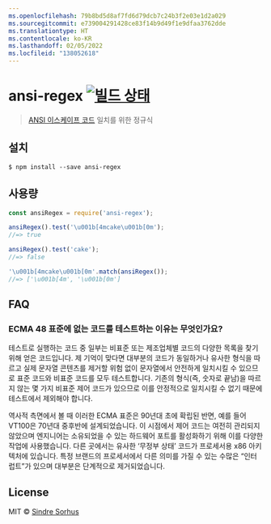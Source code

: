 ```yaml
---
ms.openlocfilehash: 79b8bd5d8af7fd6d79dcb7c24b3f2e03e1d2a029
ms.sourcegitcommit: e739004291428ce83f14b9d49f1e9dfaa3762dde
ms.translationtype: HT
ms.contentlocale: ko-KR
ms.lasthandoff: 02/05/2022
ms.locfileid: "138052618"
---
```

# <a name="ansi-regex-build-statushttpstravis-ciorgchalkansi-regex"></a>ansi-regex [![빌드 상태](https://travis-ci.org/chalk/ansi-regex.svg?branch=master)](https://travis-ci.org/chalk/ansi-regex)

> [ANSI 이스케이프 코드](http://en.wikipedia.org/wiki/ANSI_escape_code) 일치를 위한 정규식


## <a name="install"></a>설치

```
$ npm install --save ansi-regex
```


## <a name="usage"></a>사용량

```js
const ansiRegex = require('ansi-regex');

ansiRegex().test('\u001b[4mcake\u001b[0m');
//=> true

ansiRegex().test('cake');
//=> false

'\u001b[4mcake\u001b[0m'.match(ansiRegex());
//=> ['\u001b[4m', '\u001b[0m']
```

## <a name="faq"></a>FAQ

### <a name="why-do-you-test-for-codes-not-in-the-ecma-48-standard"></a>ECMA 48 표준에 없는 코드를 테스트하는 이유는 무엇인가요?

테스트로 실행하는 코드 중 일부는 비표준 또는 제조업체별 코드의 다양한 목록을 찾기 위해 얻은 코드입니다. 제 기억이 맞다면 대부분의 코드가 동일하거나 유사한 형식을 따르고 실제 문자열 콘텐츠를 제거할 위험 없이 문자열에서 안전하게 일치시킬 수 있으므로 표준 코드와 비표준 코드를 모두 테스트합니다. 기존의 형식(즉, 숫자로 끝남)을 따르지 않는 몇 가지 비표준 제어 코드가 있으므로 이를 안정적으로 일치시킬 수 없기 때문에 테스트에서 제외해야 합니다.

역사적 측면에서 볼 때 이러한 ECMA 표준은 90년대 초에 확립된 반면, 예를 들어 VT100은 70년대 중후반에 설계되었습니다. 이 시점에서 제어 코드는 여전히 관리되지 않았으며 엔지니어는 소유되었을 수 있는 하드웨어 포트를 활성화하기 위해 이를 다양한 작업에 사용했습니다. 다른 곳에서는 유사한 ‘무정부 상태’ 코드가 프로세서용 x86 아키텍처에 있습니다. 특정 브랜드의 프로세서에서 다른 의미를 가질 수 있는 수많은 “인터럽트”가 있으며 대부분은 단계적으로 제거되었습니다.


## <a name="license"></a>License

MIT © [Sindre Sorhus](http://sindresorhus.com)
